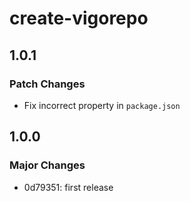 # create-vigorepo

## 1.0.1

### Patch Changes

- Fix incorrect property in `package.json`

## 1.0.0

### Major Changes

- 0d79351: first release
